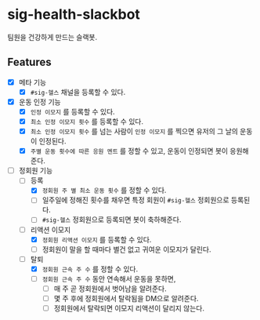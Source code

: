 # sig-health-slackbot
팀원을 건강하게 만드는 슬랙봇.


## Features

- [x] 메타 기능
    - [x] `#sig-헬스` 채널을 등록할 수 있다.
- [x] 운동 인정 기능
    - [x] `인정 이모지` 를 등록할 수 있다.
    - [x] `최소 인정 이모지 횟수` 를 등록할 수 있다.
    - [x] `최소 인정 이모지 횟수` 를 넘는 사람이 `인정 이모지` 를 찍으면 유저의 그 날의 운동이 인정된다.
    - [x] `주별 운동 횟수에 따른 응원 멘트` 를 정할 수 있고, 운동이 인정되면 봇이 응원해준다.
- [ ] 정회원 기능
    - [ ] 등록
        - [x] `정회원 주 별 최소 운동 횟수` 를 정할 수 있다.
        - [ ] 일주일에 정해진 횟수를 채우면 특정 회원이 `#sig-헬스` 정회원으로 등록된다.
        - [ ] `#sig-헬스` 정회원으로 등록되면 봇이 축하해준다.
    - [ ] 리액션 이모지
        - [x] `정회원 리액션 이모지` 를 등록할 수 있다.
        - [ ] 정회원이 말을 할 때마다 별건 없고 귀여운 이모지가 달린다.
    - [ ] 탈퇴
        - [x] `정회원 근속 주 수` 를 정할 수 있다.
        - [ ] `정회원 근속 주 수` 동안 연속해서 운동을 못하면,
            - [ ] 매 주 곧 정회원에서 벗어남을 알려준다.
            - [ ] 몇 주 후에 정회원에서 탈락됨을 DM으로 알려준다.
            - [ ] 정회원에서 탈락되면 이모지 리액션이 달리지 않는다.
